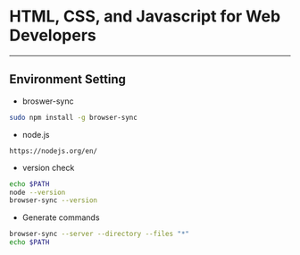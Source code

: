 # HTML, CSS, and Javascript for Web Developers

---

## Environment Setting

- broswer-sync

```bash
sudo npm install -g browser-sync
```

- node.js

```link
https://nodejs.org/en/
```

- version check

``` bash
echo $PATH
node --version
browser-sync --version
```

- Generate commands

```bash
browser-sync --server --directory --files "*"
echo $PATH
```
